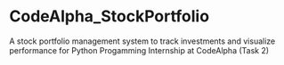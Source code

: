 # CodeAlpha_StockPortfolio
A stock portfolio management system to track investments and visualize performance for Python Progamming Internship at CodeAlpha (Task 2)
